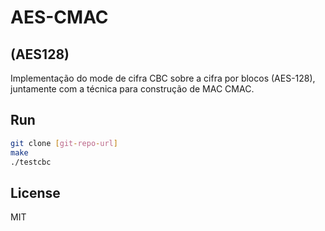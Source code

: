 AES-CMAC
=======

(AES128)
---------------

Implementação do mode de cifra CBC sobre a cifra por blocos (AES-128), juntamente com a técnica para construção de MAC CMAC.

Run
--------------
```sh
git clone [git-repo-url] 
make
./testcbc
```

License
----

MIT


    
